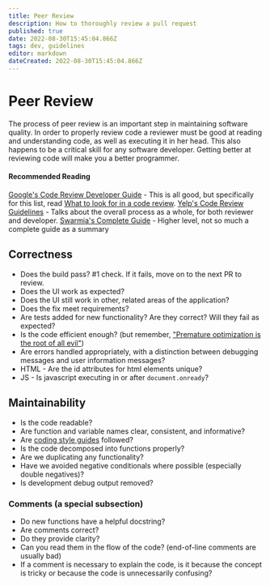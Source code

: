 ```yaml
---
title: Peer Review
description: How to thoroughly review a pull request
published: true
date: 2022-08-30T15:45:04.866Z
tags: dev, guidelines
editor: markdown
dateCreated: 2022-08-30T15:45:04.866Z
---
```


# Peer Review
The process of peer review is an important step in maintaining software quality. In order to properly review code a reviewer must be good at reading and understanding code, as well as executing it in her head. This also happens to be a critical skill for any software developer. Getting better at reviewing code will make you a better programmer.

#### Recommended Reading
[Google's Code Review Developer Guide](https://google.github.io/eng-practices/review/) - This is all good, but specifically for this list, read [What to look for in a code review](https://google.github.io/eng-practices/review/reviewer/looking-for.html).
[Yelp's Code Review Guidelines](https://engineeringblog.yelp.com/2017/11/code-review-guidelines.html) - Talks about the overall process as a whole, for both reviewer and developer.
[Swarmia's Complete Guide](https://www.swarmia.com/blog/a-complete-guide-to-code-reviews/) - Higher level, not so much a complete guide as a summary

## Correctness
- Does the build pass? #1 check. If it fails, move on to the next PR to review.
- Does the UI work as expected? 
- Does the UI still work in other, related areas of the application?
- Does the fix meet requirements?
- Are tests added for new functionality? Are they correct? Will they fail as expected?
- Is the code efficient enough? (but remember, ["Premature optimization is the root of all evil"](http://wiki.c2.com/?PrematureOptimization))
- Are errors handled appropriately, with a distinction between debugging messages and user information messages? 
- HTML - Are the id attributes for html elements unique?
- JS - Is javascript executing in or after `document.onready`?

## Maintainability
- Is the code readable? 
- Are function and variable names clear, consistent, and informative?
- Are [coding style guides](http://ssdt-documentation.berea.edu/en/ssdt-program/coding-conventions-and-style-guides) followed?
- Is the code decomposed into functions properly?
- Are we duplicating any functionality?
- Have we avoided negative conditionals where possible (especially double negatives)?
- Is development debug output removed?

### Comments (a special subsection)
- Do new functions have a helpful docstring?
- Are comments correct? 
- Do they provide clarity?
- Can you read them in the flow of the code? (end-of-line comments are usually bad)
- If a comment is necessary to explain the code, is it because the concept is tricky or because the code is unnecessarily confusing?



